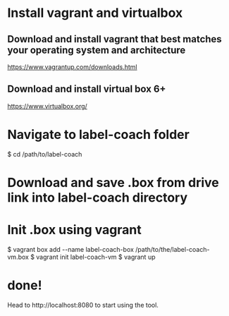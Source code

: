 # Install vagrant and virtualbox

## Download and install vagrant that best matches your operating system and architecture

https://www.vagrantup.com/downloads.html

## Download and install virtual box 6+

https://www.virtualbox.org/

# Navigate to label-coach folder

$ cd /path/to/label-coach

# Download and save .box from drive link into label-coach directory


# Init .box using vagrant

$ vagrant box add --name label-coach-box /path/to/the/label-coach-vm.box
$ vagrant init label-coach-vm
$ vagrant up

# done!

Head to http://localhost:8080 to start using the tool.

